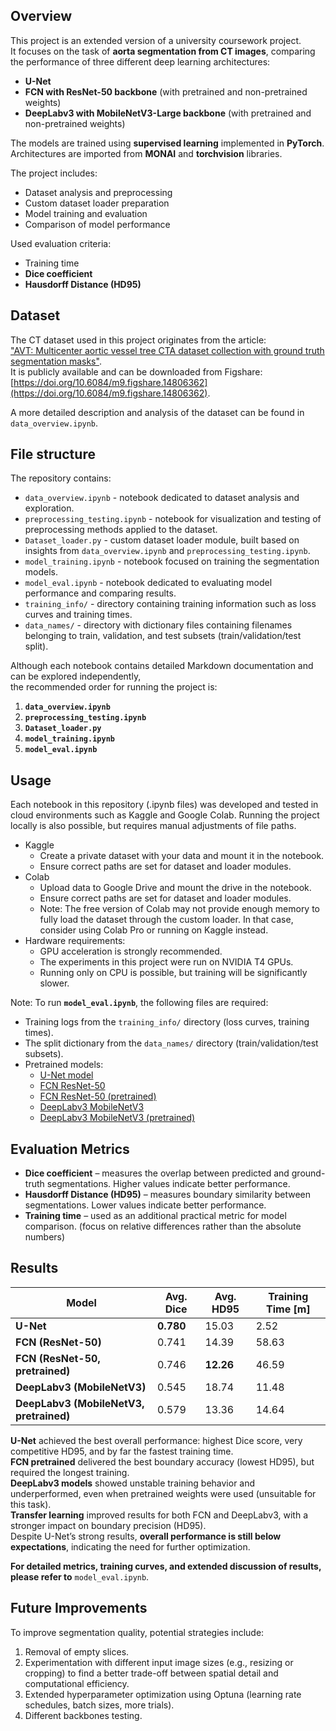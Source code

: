 ## Overview

This project is an extended version of a university coursework project.  
It focuses on the task of **aorta segmentation from CT images**, comparing the performance of three different deep learning architectures:
* **U-Net**  
* **FCN with ResNet-50 backbone** (with pretrained and non-pretrained weights)  
* **DeepLabv3 with MobileNetV3-Large backbone** (with pretrained and non-pretrained weights)  

The models are trained using **supervised learning** implemented in **PyTorch**. Architectures are imported from **MONAI** and **torchvision** libraries.  

The project includes:
* Dataset analysis and preprocessing
* Custom dataset loader preparation
* Model training and evaluation
* Comparison of model performance  

Used evaluation criteria:
* Training time  
* **Dice coefficient**  
* **Hausdorff Distance (HD95)**

## Dataset

The CT dataset used in this project originates from the article:  
["AVT: Multicenter aortic vessel tree CTA dataset collection with ground truth segmentation masks"](https://www.sciencedirect.com/science/article/pii/S2352340922000130).  
It is publicly available and can be downloaded from Figshare: [https://doi.org/10.6084/m9.figshare.14806362](https://doi.org/10.6084/m9.figshare.14806362).

A more detailed description and analysis of the dataset can be found in `data_overview.ipynb`.

## File structure

The repository contains:
* `data_overview.ipynb` - notebook dedicated to dataset analysis and exploration.
* `preprocessing_testing.ipynb` - notebook for visualization and testing of preprocessing methods applied to the dataset.
* `Dataset_loader.py` - custom dataset loader module, built based on insights from `data_overview.ipynb` and `preprocessing_testing.ipynb`.
* `model_training.ipynb` - notebook focused on training the segmentation models.
* `model_eval.ipynb` - notebook dedicated to evaluating model performance and comparing results.
* `training_info/` - directory containing training information such as loss curves and training times.
* `data_names/` - directory with dictionary files containing filenames belonging to train, validation, and test subsets (train/validation/test split).

Although each notebook contains detailed Markdown documentation and can be explored independently,  
the recommended order for running the project is:
1. **`data_overview.ipynb`** 
2. **`preprocessing_testing.ipynb`** 
3. **`Dataset_loader.py`** 
4. **`model_training.ipynb`** 
5. **`model_eval.ipynb`** 

## Usage

Each notebook in this repository (.ipynb files) was developed and tested in cloud environments such as Kaggle and Google Colab.
Running the project locally is also possible, but requires manual adjustments of file paths.
* Kaggle
    * Create a private dataset with your data and mount it in the notebook.
    * Ensure correct paths are set for dataset and loader modules.
* Colab
    * Upload data to Google Drive and mount the drive in the notebook.
    * Ensure correct paths are set for dataset and loader modules.
    * Note: The free version of Colab may not provide enough memory to fully load the dataset through the custom loader. In that case, consider using Colab Pro or running on Kaggle instead.
* Hardware requirements:
    * GPU acceleration is strongly recommended.
    * The experiments in this project were run on NVIDIA T4 GPUs.
    * Running only on CPU is possible, but training will be significantly slower.

Note: To run **`model_eval.ipynb`**, the following files are required:
* Training logs from the `training_info/` directory (loss curves, training times).  
* The split dictionary from the `data_names/` directory (train/validation/test subsets).  
* Pretrained models:  
    * [U-Net model](https://github.com/TypoweKiwi/Aorta_Segmentation/releases/download/Models/UNet_trained.pth)
    * [FCN ResNet-50](https://github.com/TypoweKiwi/Aorta_Segmentation/releases/download/Models/FCN_trained.pth)
    * [FCN ResNet-50 (pretrained)](https://github.com/TypoweKiwi/Aorta_Segmentation/releases/download/Models/FCN_pretrained_trained.pth)
    * [DeepLabv3 MobileNetV3](https://github.com/TypoweKiwi/Aorta_Segmentation/releases/download/Models/DeepLabv3_trained.pth)
    * [DeepLabv3 MobileNetV3 (pretrained)](https://github.com/TypoweKiwi/Aorta_Segmentation/releases/download/Models/DeepLabv3_pretrained_trained.pth)

## Evaluation Metrics
* **Dice coefficient** – measures the overlap between predicted and ground-truth segmentations. Higher values indicate better performance.  
* **Hausdorff Distance (HD95)** – measures boundary similarity between segmentations. Lower values indicate better performance.  
* **Training time** – used as an additional practical metric for model comparison. (focus on relative differences rather than the absolute numbers)

## Results

|Model                                  | Avg. Dice | Avg. HD95 | Training Time [m] |
|---------------------------------------|-----------|-----------|-------------------|
|**U-Net**                              |**0.780**  |15.03      |2.52               |
|**FCN (ResNet-50)**                    |0.741      |14.39      |58.63              |
|**FCN (ResNet-50, pretrained)**        |0.746      |**12.26**  |46.59              |
|**DeepLabv3 (MobileNetV3)**            |0.545      |18.74      |11.48              |
|**DeepLabv3 (MobileNetV3, pretrained)**|0.579      |13.36      |14.64              |

**U-Net** achieved the best overall performance: highest Dice score, very competitive HD95, and by far the fastest training time.  
**FCN pretrained** delivered the best boundary accuracy (lowest HD95), but required the longest training.  
**DeepLabv3 models** showed unstable training behavior and underperformed, even when pretrained weights were used (unsuitable for this task).  
**Transfer learning** improved results for both FCN and DeepLabv3, with a stronger impact on boundary precision (HD95).  
Despite U-Net’s strong results, **overall performance is still below expectations**, indicating the need for further optimization.

**For detailed metrics, training curves, and extended discussion of results, please refer to** `model_eval.ipynb`.

## Future Improvements
To improve segmentation quality, potential strategies include:  
1. Removal of empty slices.  
2. Experimentation with different input image sizes (e.g., resizing or cropping) to find a better trade-off between spatial detail and computational efficiency.  
3. Extended hyperparameter optimization using Optuna (learning rate schedules, batch sizes, more trials).
4. Different backbones testing. 

